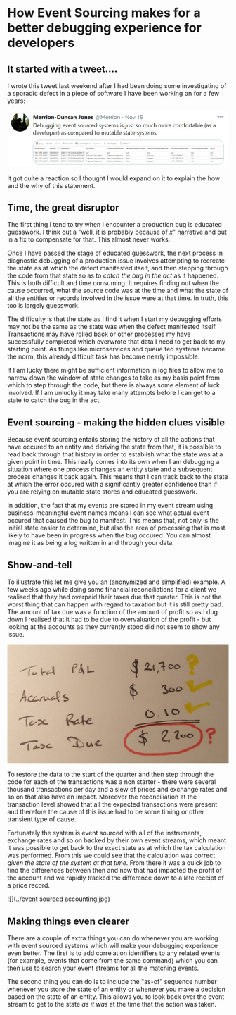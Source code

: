 # How Event Sourcing makes for a better debugging experience for developers

## It started with a tweet....

I wrote this tweet last weekend after I had been doing some investigating of a sporadic defect in a piece of software I have been working on for a few years: 

![](../tweet-sourcing.jpg)

It got quite a reaction so I thought I would expand on it to explain the how and the why of this statement.

## Time, the great disruptor

The first thing I tend to try when I encounter a production bug is educated guesswork. I think out a "well, it is probably because of _x_" narrative and put in a fix to compensate for that. This almost never works.

Once I have passed the stage of educated guesswork, the next process in diagnostic debugging of a production issue involves attempting to recreate the state as at which the defect manifested itself, and then stepping through the code from that state so as to _catch the bug in the act_ as it happened.  This is both difficult and time consuming. It requires finding out when the cause occurred, what the source code was at the time and what the state of all the entities or records involved in the issue were at that time. In truth, this too is largely guesswork.

The difficulty is that the state as I find it when I start my debugging efforts may not be the same as the state was when the defect manifested itself.  Transactions may have rolled back or other processes my have successfully completed which overwrote that data I need to get back to my starting point.  As things like microservices and queue fed systems became the norm, this already difficult task has become nearly impossible.

If I am lucky there might be sufficient information in log files to allow me to narrow down the window of state changes to take as my basis point from which to step through the code, but there is always some element of luck involved. If I am unlucky it may take many attempts before I can get to a state to catch the bug in the act. 

## Event sourcing - making the hidden clues visible

Because event sourcing entails storing the history of all the actions that have occured to an entity and deriving the state from that, it is possible to read back through that history in order to establish what the state was at a given point in time. This really comes into its own when I am debugging a situation where one process changes an entity state and a subsequent process changes it back again. This means that I can track back to the state at which the error occured with a significantly greater confidence than if you are relying on mutable state stores and educated guesswork.

In addition, the fact that my events are stored in my event stream using business-meaningful event names means I can see what actual event occured that caused the bug to manifest. This means that, not only is the initial state easier to determine, but also the area of processing that is most likely to have been in progress when the bug occured. You can almost imagine it as being a log written in and through your data.

## Show-and-tell

To illustrate this let me give you an (anonymized and simplified) example.  A few weeks ago while doing some financial reconciliations for a client we realised that they had overpaid their taxes due that quarter.  This is not the worst thing that can happen with regard to taxation but it is still pretty bad.  The amount of tax due was a function of the amount of profit so as I dug down I realised that it had to be due to overvaluation of the profit - but looking at the accounts as they currently stood did not seem to show any issue.

![](../accounting.jpg)

To restore the data to the start of the quarter and then step through the code for each of the transactions was a non starter - there were several thousand transactions per day and a slew of prices and exchange rates and so on that also have an impact.  Moreover the reconciliation at the transaction level showed that all the expected transactions were present and therefore the cause of this issue had to be some timing or other transient type of cause.

Fortunately the system is event sourced with all of the instruments, exchange rates and so on backed by their own event streams, which meant it was possible to get back to the exact state as at which the tax calculation was performed. From this we could see that the calculation was correct _given the state of the system at that time_.  From there it was a quick job to find the differences between then and now that had impacted the profit of the account and we rapidly tracked the difference down to a late receipt of a price record.  

![](../event sourced accounting.jpg)

## Making things even clearer

There are a couple of extra things you can do whenever you are working with event sourced systems which will make your debugging experience even better. The first is to add correlation identifiers to any related events (for example, events that come from the same command) which you can then use to search your event streams for all the matching events.

The second thing you can do is to include the "as-of" sequence number whenever you store the state of an entity or whenever you make a decision based on the state of an entity.  This allows you to look back over the event stream to get to the state _as it was_ at the time that the action was taken.
